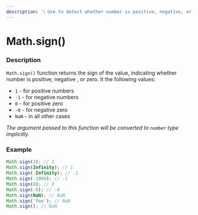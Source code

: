 ```yaml
---
description: 'ℹ️ Use to detect whether number is positive, negative, or zero.'
---
```


# Math.sign\(\)

### Description

`Math.sign()` function returns the sign of the value, indicating whether number is positive, negative , or zero. It the following values:

* `1` - for positive numbers
* `-1` - for negative numbers
* `0` - for positive zero
* `-0` - for negative zero
* `NaN` - in all other cases

_The argument passed to this function will be converted to `number` type implicitly._

### Example

```javascript
Math.sign(3); // 1
Math.sign(Infinity); // 1
Math.sign(-Infinity); // -1
Math.sign(-1000); // -1
Math.sign(0); // 0
Math.sign(-0); // -0
Math.sign(NaN); // NaN
Math.sign('foo'); // NaN
Math.sign(); // NaN
```

